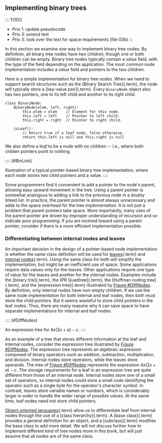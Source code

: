 
## Implementing binary trees

::: TODO
- Prio 1: update pseudocode
- Prio 3: extend text
- Prio 3: look over the text for space requirements (file 03b)
:::

In this section we examine one way to implement binary tree nodes. By
definition, all binary tree nodes have two children, though one or both
children can be empty. Binary tree nodes typically contain a value
field, with the type of the field depending on the application. The most
common node implementation includes a value field and pointers to the
two children.

Here is a simple implementation for binary tree nodes. When we need to
support search structures such as the
[Binary Search Tree]{.term}, the node will typically store a
[key-value pair]{.term}. Every `BinaryNode` object also has two pointers, one to
its left child and another to its right child.

    class BinaryNode:
        BinaryNode(elem, left, right):
            this.elem = elem    // Element for this node.
            this.left = left    // Pointer to left child.
            this.right = right  // Pointer to right child.

        isLeaf():
            // Return true if a leaf node, false otherwise.
            return this.left is null and this.right is null

We also define a *leaf* to be a node with no children -- i.e., where
both childen pointers point to nothing.


:::: {#BinLink}
<inlineav id="BTnullpointerCON" src="Binary/BTnullpointerCON.js" name="Binary/BTnullpointerCON" links="Binary/BTCON.css Binary/BTnullpointerCON.css" static/>

Illustration of a typical pointer-based binary tree implementation,
where each node stores two child pointers and a value.
::::

Some programmers find it convenient to add a pointer to the node's
parent, allowing easy upward movement in the tree. Using a parent
pointer is somewhat analogous to adding a link to the previous node in a
doubly linked list. In practice, the parent pointer is almost always
unnecessary and adds to the space overhead for the tree implementation.
It is not just a problem that parent pointers take space. More
importantly, many uses of the parent pointer are driven by improper
understanding of recursion and so indicate poor programming. If you are
inclined toward using a parent pointer, consider if there is a more
efficient implementation possible.

### Differentiating between internal nodes and leaves

An important decision in the design of a pointer-based node
implementation is whether the same class definition will be used for
[leaves](#leaf-node){.term} and
[internal nodes](#internal-node){.term}. Using
the same class for both will simplify the implementation, but might be
an inefficient use of space. Some applications require data values only
for the leaves. Other applications require one type of value for the
leaves and another for the internal nodes. Examples include the
[binary trie]{.term}, the
[PR Quadtree]{.term}, the
[Huffman coding tree]{.term}, and the
[expression tree]{.term} illustrated by
[Figure #DiffNodes](#DiffNodes). By definition, only
internal nodes have non-empty children. If we use the same node
implementation for both internal and leaf nodes, then both must store
the child pointers. But it seems wasteful to store child pointers in the
leaf nodes. Thus, there are many reasons why it can save space to have
separate implementations for internal and leaf nodes.

:::: {#DiffNodes}
<inlineav id="expressionTreeCON" src="Binary/expressionTreeCON.js" name="Binary/expressionTreeCON" links="Binary/BTCON.css Binary/expressionTreeCON.css" static/>

An expression tree for $4x(2x + a) - c$.
::::

As an example of a tree that stores different information at the leaf
and internal nodes, consider the expression tree illustrated by
[Figure #DiffNodes](#DiffNodes). The expression tree
represents an algebraic expression composed of binary operators such as
addition, subtraction, multiplication, and division. Internal nodes
store operators, while the leaves store operands. The tree of
[Figure #DiffNodes](#DiffNodes) represents the
expression $4x(2x + a) - c$. The storage requirements for a leaf in an
expression tree are quite different from those of an internal node.
Internal nodes store one of a small set of operators, so internal nodes
could store a small code identifying the operator such as a single byte
for the operator's character symbol. In contrast, leaves store variable
names or numbers, which is considerably larger in order to handle the
wider range of possible values. At the same time, leaf nodes need not
store child pointers.

[Object-oriented languages](#object-oriented-programming-paradigm){.term}
allow us to differentiate leaf from internal nodes through
the use of a [class hierarchy]{.term}. A [base class]{.term} provides a general
definition for an object, and a [subclass]{.term} modifies the base class to add more detail.
We will not discuss further how to implement different kind of tree nodes
more in this book, but will just assume that all nodes are of the same class.

<!-- TODO:
Add information about data types and functional languages
-->

